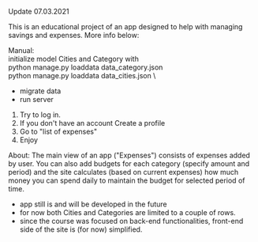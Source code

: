Update 07.03.2021

This is an educational project of an app designed to help with managing savings and expenses.
More info below:

Manual:\
initialize model Cities and Category with  
python manage.py loaddata data_category.json\
python manage.py loaddata data_cities.json \

- migrate data
- run server

1. Try to log in.
2. If you don't have an account Create a profile
3. Go to "list of expenses"
4. Enjoy

About:
The main view of an app ("Expenses") consists of expenses added by user. You can also add budgets for each category
(specify amount and period) and the site calculates (based on current expenses) how much money you can spend daily
to maintain the budget for selected period of time.

- app still is and will be developed in the future
- for now both Cities and Categories are limited to a couple of rows.
- since the course was focused on back-end functionalities, front-end side of the site is (for now) simplified.

